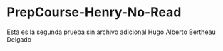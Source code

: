 # PrepCourse-Henry-No-Read
Esta es la segunda prueba sin archivo adicional
Hugo Alberto Bertheau Delgado
